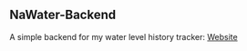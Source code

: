 ## NaWater-Backend

A simple backend for my water level history tracker: [Website](nawater.finndohrmann.de/)
